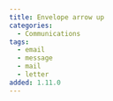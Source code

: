 ```yaml
---
title: Envelope arrow up
categories:
  - Communications
tags:
  - email
  - message
  - mail
  - letter
added: 1.11.0
---
```

